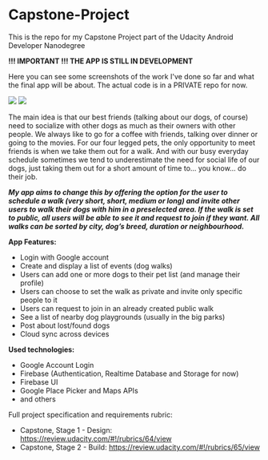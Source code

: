 # Capstone-Project
This is the repo for my Capstone Project part of the Udacity Android Developer Nanodegree

**!!! IMPORTANT !!! THE APP IS STILL IN DEVELOPMENT**

Here you can see some screenshots of the work I've done so far and what the final app will be about. The actual code is in a PRIVATE repo for now.

![](https://lh3.googleusercontent.com/2Lnu6Wf0MFQEFbVMWdaeSfm8EEBRYGlI1PseBhVem_mxzKKvHCgFSSawxyK_vAFtnRLz1F-80uGYIizJJgDz-MGHdODkAbSJ_NRmMPLrYcZepcBVgDhc1b6gNfp3Lb_KAADXO0SIjJnELwhCDzJHsOVPKYWrsnMcC1FHPFiS7x9WQOn1OZiusz6PV8kc7N9-7eWnc3EPMo-IRJfznp1YU7uZy5OON6POdildYzXfZImsNBay7rvnGkpiqvxnbJNiu9CzFrVlfL1CxYYLMPkmeTt6QnvutEtG0OMr1Uhgi3RdTEOyRapl0NIQzX128fykGA85gVGPri0Yq3x8pWpics3Qvu8f1J2rQaJGaqOEOtbe5gw0FBK6cS1WDrG0nvxmpVhSPeNKpZjuPmgnzkpTlP6JKsHTI80j7NvyLICHGlz3wPPFUrwfnf55k3O2zi-FkByYs8qlwz5XJojXFqNXR0-tDp8-YB5su7AC6dJNvmG4EHvUeIVAImQ6yihIhtL87HKvfhi7CXUzxfCw7J_859OwJE9WD_yRtK4V4d90wNjkZTVOtxoypQXeyBy2__1Fa9PKmHUIXdSl0Vcsf77lqg-bskMNuFTny5R-P158=s848-no)
![](https://lh3.googleusercontent.com/tg51wLGGCwBGgNyFUofEMTCOlRKtLCkZMMM1_JKffbxWuuuAjIshyR7P8AeWxS447P-TfyT5xBkQG1N8_4Emge5Ro6yjVNZdjpoOjUnvWSOj7qCMyuzbtms6YYmK58mLfZUPEISITxcD9QZ1YS07qrUuRhogkJ3yD-sGwmG7PAIdJNhjhRDLaancvOZJz3vRmSfWbkbGAv_MrMka_TyGB_wCKj-v9y37NeUHt8sYJO-2VHS22Cks6jhHcJvRPl_07rdfSRylEtTn3Op7yf8Lx-kdj01MgInS5Dmy8ZuLc2qRmyfZWhzpB6C0WRBWcsd9uNKqhoW_HZnI9MHyHhXOFpzGyaiNrh-6MONMhQ0A-e-Z67gaqzgZ00Lnqoianjan4eX3gYtO-hpoUEv9DkppgepCviWlSO2krF_bMLNUwwxRXvmL5NljZ9XsLPkm0u9pnPWB-Sji9M1-wa3nDDF028q3cfEXR6828kLkXeH0wZSXdKsq-qDiYJ52dmDHbT4fPCyp0rAas-LcB3kSDJlm8h8FR5aEmPOCdsl9Shd5N4ADhZ4nH2cN4UQrgCeWAh_rQQnC56H34oF_bbLQygiqK0DYqHaPeM788XYd5fL4=w1131-h848-no)

The main idea is that our best friends (talking about our dogs, of course) need to socialize with other dogs as much as their owners with other people. We always like to go for a coffee with friends, talking over dinner or going to the movies. For our four legged pets, the only opportunity to meet friends is when we take them out for a walk. And with our busy everyday schedule sometimes we tend to underestimate the need for social life of our dogs, just taking them out for a short amount of time to… you know… do their job.
 
**_My app aims to change this by offering the option for the user to schedule a walk (very short, short, medium or long) and invite other users to walk their dogs with him in a preselected area. If the walk is set to public, all users will be able to see it and request to join if they want. All walks can be sorted by city, dog’s breed, duration or neighbourhood._**

**App Features:**
* Login with Google account
* Create and display a list of events (dog walks)
* Users can add one or more dogs to their pet list (and manage their profile)
* Users can choose to set the walk as private and invite only specific people to it
* Users can request to join in an already created public walk
* See a list of nearby dog playgrounds (usually in the big parks)
* Post about lost/found dogs
* Cloud sync across devices

**Used technologies:**
* Google Account Login
* Firebase (Authentication, Realtime Database and Storage for now)
* Firebase UI
* Google Place Picker and Maps APIs 
* and others


Full project specification and requirements rubric: 
 * Capstone, Stage 1 - Design: https://review.udacity.com/#!/rubrics/64/view
 * Capstone, Stage 2 - Build:  https://review.udacity.com/#!/rubrics/65/view

